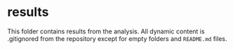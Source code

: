 # results

This folder contains results from the analysis.
All dynamic content is .gitignored from the repository except for
empty folders and `README.md` files.
